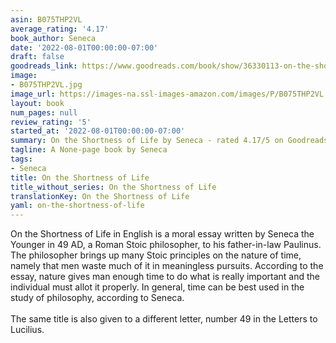 ```yaml
---
asin: B075THP2VL
average_rating: '4.17'
book_author: Seneca
date: '2022-08-01T00:00:00-07:00'
draft: false
goodreads_link: https://www.goodreads.com/book/show/36330113-on-the-shortness-of-life
image:
- B075THP2VL.jpg
image_url: https://images-na.ssl-images-amazon.com/images/P/B075THP2VL.01._SCLZZZZZZZ.jpg
layout: book
num_pages: null
review_rating: '5'
started_at: '2022-08-01T00:00:00-07:00'
summary: On the Shortness of Life by Seneca - rated 4.17/5 on Goodreads
tagline: A None-page book by Seneca
tags:
- Seneca
title: On the Shortness of Life
title_without_series: On the Shortness of Life
translationKey: On the Shortness of Life
yaml: on-the-shortness-of-life
---
```


On the Shortness of Life in English is a moral essay written by Seneca the Younger in 49 AD, a Roman Stoic philosopher, to his father-in-law Paulinus. The philosopher brings up many Stoic principles on the nature of time, namely that men waste much of it in meaningless pursuits. According to the essay, nature gives man enough time to do what is really important and the individual must allot it properly. In general, time can be best used in the study of philosophy, according to Seneca. <br /> <br />The same title is also given to a different letter, number 49 in the Letters to Lucilius. <br />